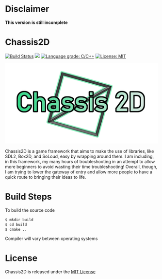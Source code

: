 # Disclaimer

**This version is still incomplete**

# Chassis2D
[![Build Status](https://github.com/YamiOG/Chassis2D/actions/workflows/cmake.yml/badge.svg?branch=master)](https://github.com/YamiOG/Chassis2D/actions/workflows/cmake.yml)
[![](https://img.shields.io/github/last-commit/YamiOG/Chassis2D.svg)](https://github.com/YamiOG/Chassis2D/commits/master)
[![Language grade: C/C++](https://img.shields.io/lgtm/grade/cpp/g/YamiOG/Chassis2D.svg?logo=lgtm&logoWidth=18)](https://lgtm.com/projects/g/YamiOG/Chassis2D/context:cpp)
[![License: MIT](https://img.shields.io/github/license/YamiOG/Chassis2D.svg)](https://opensource.org/licenses/MIT)

![Official logo](icon1.png "Official Logo")

Chassis2D is a game framework that aims to make the use of libraries, like SDL2, Box2D, and SoLoud, easy by wrapping around them. I am including, in this framework, my many hours of troubleshooting in an attempt to allow more beginners to avoid wasting their time troubleshooting! Overall, though, I am trying to lower the gateway of entry and allow more people to have a quick route to bringing their ideas to life.

# Build Steps

To build the source code

    $ mkdir build
    $ cd build
    $ cmake ..

Compiler will vary between operating systems

# License

Chassis2D is released under the [MIT License](https://opensource.org/licenses/MIT)

